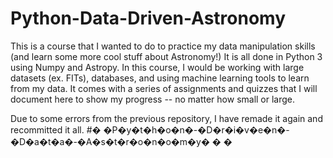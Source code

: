 ﻿# Python-Data-Driven-Astronomy
 
 
 This is a course that I wanted to do to practice my data manipulation skills (and learn some more cool stuff about Astronomy!) It is all done in Python 3 using Numpy and Astropy. In this course, I would be working with large datasets (ex. FITs), databases, and using machine learning tools to learn from my data. It comes with a series of assignments and quizzes that I will document here to show my progress -- no matter how small or large.
 
 Due to some errors from the previous repository, I have remade it again and recommitted it all.
#� �P�y�t�h�o�n�-�D�r�i�v�e�n�-�D�a�t�a�-�A�s�t�r�o�n�o�m�y�
�
�

